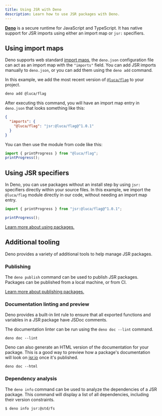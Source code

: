 ```yaml
---
title: Using JSR with Deno
description: Learn how to use JSR packages with Deno.
---
```


[**Deno**](https://deno.com) is a secure runtime for JavaScript and TypeScript.
It has native support for JSR imports using either an import map or `jsr:`
specifiers.

## Using import maps

Deno supports web standard
[import maps](https://docs.deno.com/runtime/manual/basics/import_maps), the
`deno.json` configuration file can act as an import map with the `"imports"`
field. You can add JSR imports manually to `deno.json`, or you can add them
using the `deno add` command.

In this example, we add the most recent version of
[`@luca/flag`](https://jsr.io/@luca/flag) to your project.

```bash
deno add @luca/flag
```

After executing this command, you will have an import map entry in `deno.json`
that looks something like this:

```json
{
  "imports": {
    "@luca/flag": "jsr:@luca/flag@^1.0.1"
  }
}
```

You can then use the module from code like this:

```ts
import { printProgress } from "@luca/flag";
printProgress();
```

## Using JSR specifiers

In Deno, you can use packages without an install step by using `jsr:` specifiers
directly within your source files. In this example, we import the `@luca/flag`
module directly in our code, without needing an import map entry.

```ts
import { printProgress } from "jsr:@luca/flag@^1.0.1";

printProgress();
```

[Learn more about using packages.](/docs/using-packages)

## Additional tooling

Deno provides a variety of additional tools to help manage JSR packages.

### Publishing

The `deno publish` command can be used to publish JSR packages. Packages can be
published from a local machine, or from CI.

[Learn more about publishing packages.](/docs/publishing-packages)

### Documentation linting and preview

Deno provides a built-in lint rule to ensure that all exported functions and
variables in a JSR package have JSDoc comments.

The documentation linter can be run using the `deno doc --lint` command.

```shell
deno doc --lint
```

Deno can also generate an HTML version of the documentation for your package.
This is a good way to preview how a package's documentation will look on
[jsr.io](https://jsr.io) once it's published.

```shell
deno doc --html
```

### Dependency analysis

The `deno info` command can be used to analyze the dependencies of a JSR
package. This command will display a list of all dependencies, including their
version constraints.

```shell
$ deno info jsr:@std/fs
```
